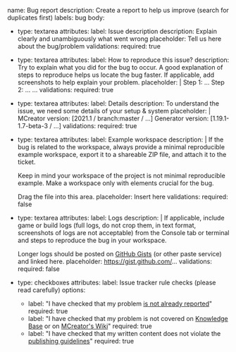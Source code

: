 name: Bug report
description: Create a report to help us improve (search for duplicates first)
labels: bug
body:
- type: textarea
  attributes:
  label: Issue description
  description: Explain clearly and unambiguously what went wrong
  placeholder: Tell us here about the bug/problem
  validations:
  required: true
- type: textarea
  attributes:
  label: How to reproduce this issue?
  description: Try to explain what you did for the bug to occur. A good explanation of steps to reproduce helps us locate the bug faster. If applicable, add screenshots to help explain your problem.
  placeholder: |
  Step 1: ...
  Step 2: ...
  ...
  validations:
  required: true
- type: textarea
  attributes:
  label: Details
  description: To understand the issue, we need some details of your setup & system
  placeholder: |
  MCreator version: [2021.1 / branch:master / ...]
  Generator version: [1.19.1-1.7-beta-3 / ...]
  validations:
  required: true
- type: textarea
  attributes:
  label: Example workspace
  description: |
  If the bug is related to the workspace, always provide a minimal reproducible example workspace, export it to a shareable ZIP file, and attach it to the ticket.

  Keep in mind your workspace of the project is not minimal reproducible example. Make a workspace only with elements crucial for the bug.

  Drag the file into this area.
  placeholder: Insert here
  validations:
  required: false
- type: textarea
  attributes:
  label: Logs
  description: |
  If applicable, include game or build logs (full logs, do not crop them, in text format, screenshots of logs are not acceptable) from the Console tab or terminal and steps to reproduce the bug in your workspace.

  Longer logs should be posted on [GitHub Gists](https://gist.github.com/) (or other paste service) and linked here.
  placeholder: https://gist.github.com/...
  validations:
  required: false
- type: checkboxes
  attributes:
  label: Issue tracker rule checks (please read carefully)
  options:
    - label: "I have checked that my problem <a href='https://github.com/Goldorion/Fabric-Generator-MCreator/issues?q=is%3Aissue' target='_blank'>is not already reported</a>"
      required: true
    - label: "I have checked that my problem is not covered on <a href='https://mcreator.net/support/knowledgebase' target='_blank'>Knowledge Base</a> or on <a href='https://mcreator.net/wiki' target='_blank'>MCreator's Wiki</a>"
      required: true
    - label: "I have checked that my written content does not violate the <a href='https://mcreator.net/wiki/general-publishing-guidelines' target='_blank'>publishing guidelines</a>"
      required: true
